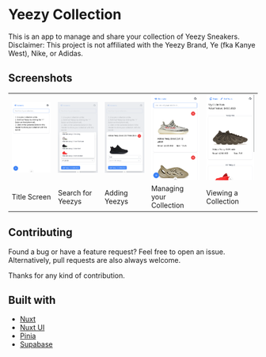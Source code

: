 # Yeezy Collection

This is an app to manage and share your collection of Yeezy Sneakers.  
Disclaimer: This project is not affiliated with the Yeezy Brand, Ye (fka Kanye West), Nike, or Adidas.

## Screenshots

|                         |                          |                       |                              |                        |
| ----------------------- | ------------------------ | --------------------- | ---------------------------- | ---------------------- |
| ![](./assets/title.png) | ![](./assets/search.png) | ![](./assets/add.png) | ![](./assets/collection.png) | ![](./assets/view.png) |
| Title Screen            | Search for Yeezys        | Adding Yeezys         | Managing your Collection     | Viewing a Collection   |

## Contributing

Found a bug or have a feature request? Feel free to open an issue.  
Alternatively, pull requests are also always welcome.

Thanks for any kind of contribution.

## Built with

-   [Nuxt](https://nuxt.com/)
-   [Nuxt UI](https://ui.nuxt.com/)
-   [Pinia](https://pinia.vuejs.org/)
-   [Supabase](https://supabase.com/)

